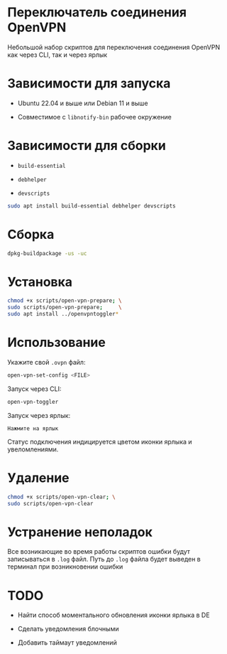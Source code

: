 # Переключатель соединения OpenVPN

Небольшой набор скриптов для переключения соединения OpenVPN как через CLI, так и через ярлык

# Зависимости для запуска

- Ubuntu 22.04 и выше или Debian 11 и выше

- Совместимое с `libnotify-bin` рабочее окружение

# Зависимости для сборки

- `build-essential`

- `debhelper`

- `devscripts`

```bash
sudo apt install build-essential debhelper devscripts
```

# Сборка

```bash
dpkg-buildpackage -us -uc
```

# Установка

```bash
chmod +x scripts/open-vpn-prepare; \
sudo scripts/open-vpn-prepare;     \
sudo apt install ../openvpntoggler*
```

# Использование

Укажите свой `.ovpn` файл:

```bash
open-vpn-set-config <FILE>
```

Запуск через CLI:

```bash
open-vpn-toggler
```

Запуск через ярлык:

```
Нажмите на ярлык 
```

Статус подключения индицируется цветом иконки ярлыка и увеломлениями.

# Удаление

```bash
chmod +x scripts/open-vpn-clear; \
sudo scripts/open-vpn-clear
```

# Устранение неполадок

Все возникающие во время работы скриптов ошибки будут записываться в `.log` файл. Путь до `.log` файла будет выведен в терминал при возникновении ошибки

# TODO

- Найти способ моментального обновления иконки ярлыка в DE

- Сделать уведомления блочными

- Добавить таймаут уведомлений
